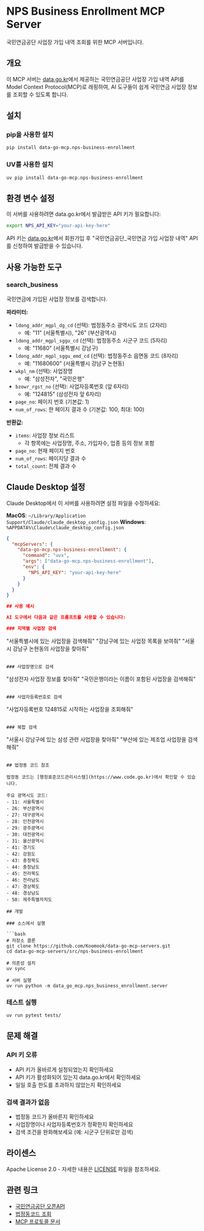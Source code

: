 # NPS Business Enrollment MCP Server

국민연금공단 사업장 가입 내역 조회를 위한 MCP 서버입니다.

## 개요

이 MCP 서버는 [data.go.kr](https://www.data.go.kr)에서 제공하는 국민연금공단 사업장 가입 내역 API를 Model Context Protocol(MCP)로 래핑하여, AI 도구들이 쉽게 국민연금 사업장 정보를 조회할 수 있도록 합니다.

## 설치

### pip을 사용한 설치

```bash
pip install data-go-mcp.nps-business-enrollment
```

### UV를 사용한 설치

```bash
uv pip install data-go-mcp.nps-business-enrollment
```

## 환경 변수 설정

이 서버를 사용하려면 data.go.kr에서 발급받은 API 키가 필요합니다:

```bash
export NPS_API_KEY="your-api-key-here"
```

API 키는 [data.go.kr](https://www.data.go.kr)에서 회원가입 후 "국민연금공단_국민연금 가입 사업장 내역" API를 신청하여 발급받을 수 있습니다.

## 사용 가능한 도구

### search_business

국민연금에 가입된 사업장 정보를 검색합니다.

**파라미터:**
- `ldong_addr_mgpl_dg_cd` (선택): 법정동주소 광역시도 코드 (2자리)
  - 예: "11" (서울특별시), "26" (부산광역시)
- `ldong_addr_mgpl_sggu_cd` (선택): 법정동주소 시군구 코드 (5자리)
  - 예: "11680" (서울특별시 강남구)
- `ldong_addr_mgpl_sggu_emd_cd` (선택): 법정동주소 읍면동 코드 (8자리)
  - 예: "11680600" (서울특별시 강남구 논현동)
- `wkpl_nm` (선택): 사업장명
  - 예: "삼성전자", "국민은행"
- `bzowr_rgst_no` (선택): 사업자등록번호 (앞 6자리)
  - 예: "124815" (삼성전자 앞 6자리)
- `page_no`: 페이지 번호 (기본값: 1)
- `num_of_rows`: 한 페이지 결과 수 (기본값: 100, 최대: 100)

**반환값:**
- `items`: 사업장 정보 리스트
  - 각 항목에는 사업장명, 주소, 가입자수, 업종 등의 정보 포함
- `page_no`: 현재 페이지 번호
- `num_of_rows`: 페이지당 결과 수
- `total_count`: 전체 결과 수

## Claude Desktop 설정

Claude Desktop에서 이 서버를 사용하려면 설정 파일을 수정하세요:

**MacOS**: `~/Library/Application Support/Claude/claude_desktop_config.json`
**Windows**: `%APPDATA%\Claude\claude_desktop_config.json`

```json
{
  "mcpServers": {
    "data-go-mcp.nps-business-enrollment": {
      "command": "uvx",
      "args": ["data-go-mcp.nps-business-enrollment"],
      "env": {
        "NPS_API_KEY": "your-api-key-here"
      }
    }
  }
}

## 사용 예시

AI 도구에서 다음과 같은 프롬프트를 사용할 수 있습니다:

### 지역별 사업장 검색
```
"서울특별시에 있는 사업장을 검색해줘"
"강남구에 있는 사업장 목록을 보여줘"
"서울시 강남구 논현동의 사업장을 찾아줘"
```

### 사업장명으로 검색
```
"삼성전자 사업장 정보를 찾아줘"
"국민은행이라는 이름이 포함된 사업장을 검색해줘"
```

### 사업자등록번호로 검색
```
"사업자등록번호 124815로 시작하는 사업장을 조회해줘"
```

### 복합 검색
```
"서울시 강남구에 있는 삼성 관련 사업장을 찾아줘"
"부산에 있는 제조업 사업장을 검색해줘"
```

## 법정동 코드 참조

법정동 코드는 [행정표준코드관리시스템](https://www.code.go.kr)에서 확인할 수 있습니다.

주요 광역시도 코드:
- 11: 서울특별시
- 26: 부산광역시
- 27: 대구광역시
- 28: 인천광역시
- 29: 광주광역시
- 30: 대전광역시
- 31: 울산광역시
- 41: 경기도
- 42: 강원도
- 43: 충청북도
- 44: 충청남도
- 45: 전라북도
- 46: 전라남도
- 47: 경상북도
- 48: 경상남도
- 50: 제주특별자치도

## 개발

### 소스에서 실행

```bash
# 저장소 클론
git clone https://github.com/Koomook/data-go-mcp-servers.git
cd data-go-mcp-servers/src/nps-business-enrollment

# 의존성 설치
uv sync

# 서버 실행
uv run python -m data_go_mcp.nps_business_enrollment.server
```

### 테스트 실행

```bash
uv run pytest tests/
```

## 문제 해결

### API 키 오류
- API 키가 올바르게 설정되었는지 확인하세요
- API 키가 활성화되어 있는지 data.go.kr에서 확인하세요
- 일일 호출 한도를 초과하지 않았는지 확인하세요

### 검색 결과가 없음
- 법정동 코드가 올바른지 확인하세요
- 사업장명이나 사업자등록번호가 정확한지 확인하세요
- 검색 조건을 완화해보세요 (예: 시군구 단위로만 검색)

## 라이센스

Apache License 2.0 - 자세한 내용은 [LICENSE](../../LICENSE) 파일을 참조하세요.

## 관련 링크

- [국민연금공단 오픈API](https://www.data.go.kr/data/15084277/openapi.do)
- [법정동코드 조회](https://www.code.go.kr)
- [MCP 프로토콜 문서](https://modelcontextprotocol.io)